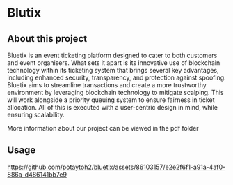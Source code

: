 # Blutix

## About this project
Bluetix is an event ticketing platform designed to cater to both customers and event organisers. What sets it apart is its innovative use of blockchain technology within its ticketing system that brings several key advantages, including enhanced security, transparency, and protection against spoofing. Bluetix aims to streamline transactions and create a more trustworthy environment by leveraging blockchain technology to mitigate scalping. This will work alongside a priority queuing system to ensure fairness in ticket allocation. All of this is executed with a user-centric design in mind, while ensuring scalability.

More information about our project can be viewed in the pdf folder

## Usage
https://github.com/potaytoh2/bluetix/assets/86103157/e2e2f6f1-a91a-4af0-886a-d486141bb7e9

